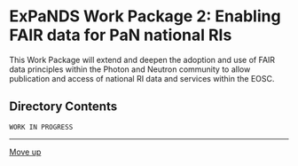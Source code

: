 # ExPaNDS Work Package 2: Enabling FAIR data for PaN national RIs

This Work Package will extend and deepen the adoption and use of FAIR data principles within the Photon and Neutron community to allow publication and access of national RI data and services within the EOSC. 

## Directory Contents

`WORK IN PROGRESS`

-------------------

[Move up](../README.md)
